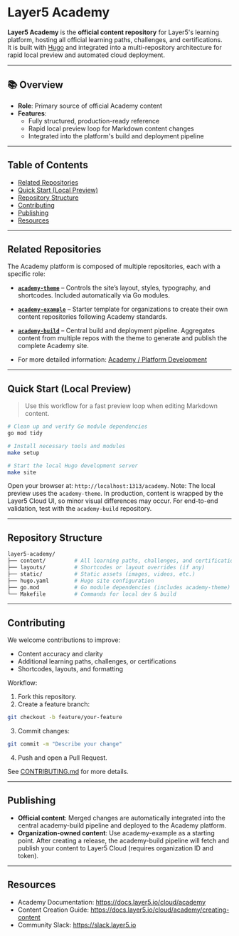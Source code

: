# Layer5 Academy

**Layer5 Academy** is the **official content repository** for Layer5's learning platform, hosting all official learning paths, challenges, and certifications.  
It is built with [Hugo](https://gohugo.io/) and integrated into a multi-repository architecture for rapid local preview and automated cloud deployment.

---

## 📚 Overview

- **Role**: Primary source of official Academy content
- **Features**:
  - Fully structured, production-ready reference
  - Rapid local preview loop for Markdown content changes
  - Integrated into the platform's build and deployment pipeline

---

## Table of Contents

- [Related Repositories](#-related-repositories)
- [Quick Start (Local Preview)](#-quick-start-local-preview)
- [Repository Structure](#repository-structure)
- [Contributing](#contributing)
- [Publishing](#publishing)
- [Resources](#resources)

---

## Related Repositories

The Academy platform is composed of multiple repositories, each with a specific role:

- **[`academy-theme`](https://github.com/layer5io/academy-theme)** – Controls the site’s layout, styles, typography, and shortcodes. Included automatically via Go modules.  
- **[`academy-example`](https://github.com/layer5io/academy-example)** – Starter template for organizations to create their own content repositories following Academy standards.  
- **[`academy-build`](https://github.com/layer5io/academy-build)** – Central build and deployment pipeline. Aggregates content from multiple repos with the theme to generate and publish the complete Academy site.

- For more detailed information: [Academy / Platform Development](https://docs.layer5.io/cloud/academy/platform-development/)

---

## Quick Start (Local Preview)

> Use this workflow for a fast preview loop when editing Markdown content.

```bash
# Clean up and verify Go module dependencies
go mod tidy

# Install necessary tools and modules
make setup

# Start the local Hugo development server
make site

```

Open your browser at: ```http://localhost:1313/academy```. Note: The local preview uses the ```academy-theme```. In production, content is wrapped by the Layer5 Cloud UI, so minor visual differences may occur. For end-to-end validation, test with the ```academy-build``` repository.

---

## Repository Structure

```bash
layer5-academy/
├── content/         # All learning paths, challenges, and certifications (Markdown)
├── layouts/         # Shortcodes or layout overrides (if any)
├── static/          # Static assets (images, videos, etc.)
├── hugo.yaml        # Hugo site configuration
├── go.mod           # Go module dependencies (includes academy-theme)
└── Makefile         # Commands for local dev & build
```

---

## Contributing

We welcome contributions to improve:

- Content accuracy and clarity
- Additional learning paths, challenges, or certifications
- Shortcodes, layouts, and formatting

Workflow:

1. Fork this repository.
2. Create a feature branch:

```bash
git checkout -b feature/your-feature
```

3. Commit changes:

```bash
git commit -m "Describe your change"
```

4. Push and open a Pull Request.

See [CONTRIBUTING.md](CONTRIBUTING.md) for more details.

---

## Publishing

- **Official content**: Merged changes are automatically integrated into the central academy-build pipeline and deployed to the Academy platform.
- **Organization-owned content**: Use academy-example as a starting point.
After creating a release, the academy-build pipeline will fetch and publish your content to Layer5 Cloud (requires organization ID and token).

---

## Resources

- Academy Documentation: <https://docs.layer5.io/cloud/academy>
- Content Creation Guide: <https://docs.layer5.io/cloud/academy/creating-content>
- Community Slack: <https://slack.layer5.io>

